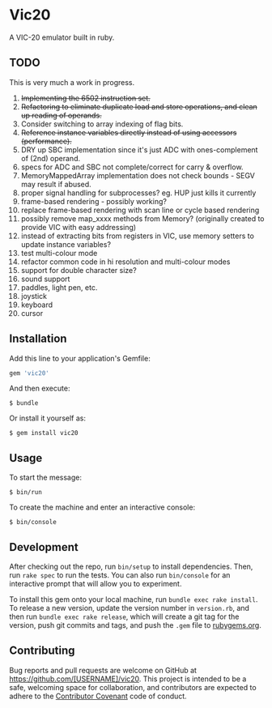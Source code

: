 # Vic20

A VIC-20 emulator built in ruby.

## TODO

This is very much a work in progress.

1. <del>Implementing the 6502 instruction set.</del>
2. <del>Refactoring to eliminate duplicate load and store operations, and clean up reading of operands.</del>
3. Consider switching to array indexing of flag bits.
4. <del>Reference instance variables directly instead of using accessors (performance).</del>
5. DRY up SBC implementation since it's just ADC with ones-complement of (2nd) operand.
6. specs for ADC and SBC not complete/correct for carry & overflow.
7. MemoryMappedArray implementation does not check bounds - SEGV may result if abused.
8. proper signal handling for subprocesses? eg. HUP just kills it currently
9. frame-based rendering - possibly working?
10. replace frame-based rendering with scan line or cycle based rendering
11. possibly remove map_xxxx methods from Memory? (originally created to provide VIC with easy addressing)
12. instead of extracting bits from registers in VIC, use memory setters to update instance variables?
13. test multi-colour mode
14. refactor common code in hi resolution and multi-colour modes
15. support for double character size?
16. sound support
17. paddles, light pen, etc.
18. joystick
19. keyboard
20. cursor

## Installation

Add this line to your application's Gemfile:

```ruby
gem 'vic20'
```

And then execute:

    $ bundle

Or install it yourself as:

    $ gem install vic20

## Usage

To start the message:

```
$ bin/run
```

To create the machine and enter an interactive console:

```
$ bin/console
```

## Development

After checking out the repo, run `bin/setup` to install dependencies. Then, run `rake spec` to run the tests. You can also run `bin/console` for an interactive prompt that will allow you to experiment.

To install this gem onto your local machine, run `bundle exec rake install`. To release a new version, update the version number in `version.rb`, and then run `bundle exec rake release`, which will create a git tag for the version, push git commits and tags, and push the `.gem` file to [rubygems.org](https://rubygems.org).

## Contributing

Bug reports and pull requests are welcome on GitHub at https://github.com/[USERNAME]/vic20. This project is intended to be a safe, welcoming space for collaboration, and contributors are expected to adhere to the [Contributor Covenant](http://contributor-covenant.org) code of conduct.
